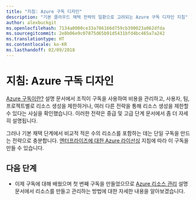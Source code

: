 ```yaml
---
title: "지침: Azure 구독 디자인"
description: "기본 클라우드 채택 전략의 일환으로 고려되는 Azure 구독 디자인 지침"
author: alexbuckgit
ms.openlocfilehash: 7134a0000ce33a786166d759cb390023a062dfda
ms.sourcegitcommit: 2e8b06e9c07875d65b91d5431bfd4bc465a7a242
ms.translationtype: HT
ms.contentlocale: ko-KR
ms.lasthandoff: 02/09/2018
---
```

# <a name="guidance-azure-subscription-design"></a>지침: Azure 구독 디자인 

[Azure 구독이란?](subscription-explainer.md) 설명 문서에서 조직이 구독을 사용하여 비용을 관리하고, 사용자, 팀, 프로젝트별로 리소스 생성을 제한하거나, 여러 다른 전략을 통해 리소스 생성을 제한할 수 있다는 사실을 확인했습니다. 이러한 전략은 중급 및 고급 단계 문서에서 좀 더 자세히 설명됩니다.

그러나 기본 채택 단계에서 비교적 적은 수의 리소스를 포함하는 데는 단일 구독을 만드는 전략으로 충분합니다. [엔터프라이즈에 대한 Azure 라이선싱][azure-enterprise-licensing] 지침에 따라 이 구독을 만들 수 있습니다.

## <a name="next-steps"></a>다음 단계

* 이제 구독에 대해 배웠으며 첫 번째 구독을 만들었으므로 [Azure 리소스 관리](resource-manager-explainer.md) 설명 문서에서 리소스를 만들고 관리하는 방법에 대한 자세한 내용을 알아보겠습니다.

[azure-enterprise-licensing]: https://azure.microsoft.com/pricing/enterprise-agreement
